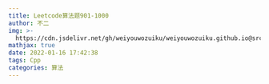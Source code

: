 ```yaml
---
title: Leetcode算法题901-1000
author: 不二
img: >-
  https://cdn.jsdelivr.net/gh/weiyouwozuiku/weiyouwozuiku.github.io@src/source/_posts/PageImg/算法/Leetcode算法题901-1000.png
mathjax: true
date: 2022-01-16 17:42:38
tags: Cpp
categories: 算法
---
```


